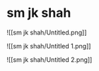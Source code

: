 # sm jk shah

![[sm jk shah/Untitled.png]]

![[sm jk shah/Untitled 1.png]]

![[sm jk shah/Untitled 2.png]]